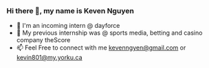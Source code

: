 ### Hi there 👋, my name is Keven Nguyen

- 🔭 I'm an incoming intern @ dayforce
- 🌱 My previous internship was @ sports media, betting and casino company theScore
- 📫 Feel Free to connect with me kevenngyen@gmail.com or kevin801@my.yorku.ca

